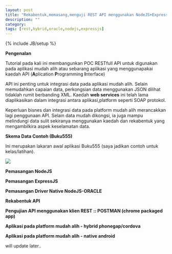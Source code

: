 ```yaml
---
layout: post
title: "Rekabentuk,memasang,menguji REST API menggunakan NodeJS+ExpressJS+Oracle"
description: ""
category: 
tags: [rest,hybrid,oracle,nodejs,expressjs]
---
```

{% include JB/setup %}

**Pengenalan**

Tutorial pada kali ini membangunkan POC RESTfull API untuk digunakan pada aplikasi mudah alih atau sebarang aplikasi yang menggunapakai
kaedah API (**A**plication **P**rogramming **I**nterface)

API ini penting untuk integrasi data pada aplikasi mudah alih. Selain memudahkan capaian data, perkongsian data menggunakan JSON dilihat
tidaklah rumit berbanding XML. Kaedah **web services** ini telah lama diaplikasikan dalam integrasi antara aplikasi,platform seperti SOAP protokol.

Keperluan bisnes dan integrasi data pada platform mudah alih merancakkan lagi penggunaan API. Selain data mudah dikongsi, ia juga mampu melindungi
data sulit sekiranya menggunakan kaedah dan rekabentuk yang mengambilkira aspek keselamatan data. 

**Skema Data Contoh (Buku555)**

Ini merupakan lakaran awal aplikasi Buku555 (saya jadikan contoh untuk kelas/latihan). 

<img src="{{ASSET_PATH}}/images/b555.png" align="left"/> 


<br/>


**Pemasangan NodeJS**

**Pemasangan ExpressJS**

**Pemasangan Driver Native NodeJS-ORACLE**

**Rekabentuk API**

**Pengujian API menggunakan klien REST :: POSTMAN (chrome packaged app)**

**Aplikasi pada platform mudah alih - hybrid phonegap/cordova**

**Aplikasi pada platform mudah alih - native android**

will update later..


